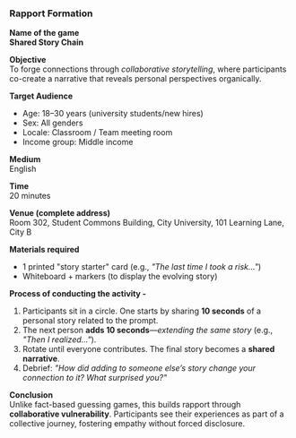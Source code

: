 
### **Rapport Formation**

**Name of the game**  
**Shared Story Chain**

**Objective**  
To forge connections through _collaborative storytelling_, where participants co-create a narrative that reveals personal perspectives organically.

**Target Audience**

- Age: 18–30 years (university students/new hires)
- Sex: All genders
- Locale: Classroom / Team meeting room
- Income group: Middle income

**Medium**  
English

**Time**  
20 minutes

**Venue (complete address)**  
Room 302, Student Commons Building, City University, 101 Learning Lane, City B

**Materials required**

- 1 printed "story starter" card (e.g., _"The last time I took a risk..."_)
- Whiteboard + markers (to display the evolving story)

**Process of conducting the activity -**

1. Participants sit in a circle. One starts by sharing **10 seconds** of a personal story related to the prompt.
2. The next person **adds 10 seconds**—_extending the same story_ (e.g., _"Then I realized..."_).
3. Rotate until everyone contributes. The final story becomes a **shared narrative**.
4. Debrief: _"How did adding to someone else’s story change your connection to it? What surprised you?"_

**Conclusion**  
Unlike fact-based guessing games, this builds rapport through **collaborative vulnerability**. Participants see their experiences as part of a collective journey, fostering empathy without forced disclosure.